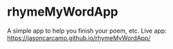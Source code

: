 # rhymeMyWordApp
A simple app to help you finish your poem, etc.
Live app: https://jasoncarcamo.github.io/rhymeMyWordApp/
